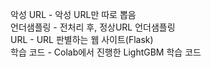 악성 URL - 악성 URL만 따로 뽑음<br>
언더샘플링 - 전처리 후, 정상URL 언더샘플링<br>
URL - URL 판별하는 웹 사이트(Flask)<br>
학습 코드 - Colab에서 진행한 LightGBM 학습 코드
